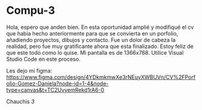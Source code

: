 # Compu-3

Hola, espero que anden bien. En esta oportunidad amplié y modifiqué el cv que habia hecho anteriormente para que se convierta en un porfolio, añadiendo proyectos, dibujos y contacto. Fue un dolor de cabeza la realidad, pero fue muy gratificante ahora que esta finalizado. Estoy feliz de que este todo como lo quise.
Mi pantalla es de 1366x768. Utilice Visual Studio Code en este proceso.

Les dejo mi figma: 
https://www.figma.com/design/4YDkmkmwXe3rNEuyXWBUVn/CV%2FPorfolio-Gomez-Daniela?node-id=1-4&node-type=canvas&t=TC2UvyemRekd1rA6-0

Chauchis *3*